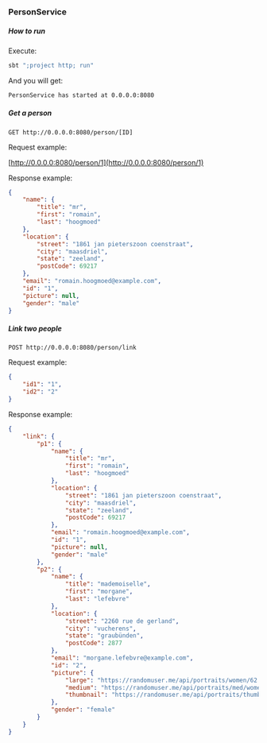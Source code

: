 ### PersonService

##### How to run

Execute:

```bash
sbt ";project http; run"
```

And you will get:

```bash
PersonService has started at 0.0.0.0:8080
```

##### Get a person

`GET http://0.0.0.0:8080/person/[ID]`

Request example:

[http://0.0.0.0:8080/person/1](http://0.0.0.0:8080/person/1)

Response example:

```json
{
    "name": {
        "title": "mr",
        "first": "romain",
        "last": "hoogmoed"
    },
    "location": {
        "street": "1861 jan pieterszoon coenstraat",
        "city": "maasdriel",
        "state": "zeeland",
        "postCode": 69217
    },
    "email": "romain.hoogmoed@example.com",
    "id": "1",
    "picture": null,
    "gender": "male"
}
```

##### Link two people

`POST http://0.0.0.0:8080/person/link`

Request example:

```json
{
	"id1": "1",
	"id2": "2"
}
```

Response example:

```json
{
    "link": {
        "p1": {
            "name": {
                "title": "mr",
                "first": "romain",
                "last": "hoogmoed"
            },
            "location": {
                "street": "1861 jan pieterszoon coenstraat",
                "city": "maasdriel",
                "state": "zeeland",
                "postCode": 69217
            },
            "email": "romain.hoogmoed@example.com",
            "id": "1",
            "picture": null,
            "gender": "male"
        },
        "p2": {
            "name": {
                "title": "mademoiselle",
                "first": "morgane",
                "last": "lefebvre"
            },
            "location": {
                "street": "2260 rue de gerland",
                "city": "vucherens",
                "state": "graubünden",
                "postCode": 2877
            },
            "email": "morgane.lefebvre@example.com",
            "id": "2",
            "picture": {
                "large": "https://randomuser.me/api/portraits/women/62.jpg",
                "medium": "https://randomuser.me/api/portraits/med/women/62.jpg",
                "thumbnail": "https://randomuser.me/api/portraits/thumb/women/62.jpg"
            },
            "gender": "female"
        }
    }
}
```
